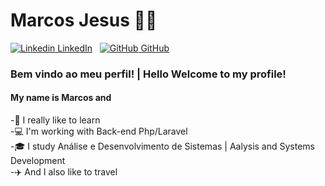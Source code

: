 
<!--
### Hi guys 👋
**DevMarcosJesus/DevMarcosJesus** is a ✨ _special_ ✨ repository because its `README.md` (this file) appears on your GitHub profile.
-->

# Marcos Jesus :man_technologist:

[![Linkedin](https://i.stack.imgur.com/gVE0j.png) LinkedIn](https://www.linkedin.com/in/marcos-jesus-1771261a7/)
&nbsp;
[![GitHub](https://i.stack.imgur.com/tskMh.png) GitHub](https://github.com/DevMarcosJesus)

### Bem vindo ao meu perfil! | Hello Welcome to my profile!

<h4>My name is Marcos and</h4>

-📘 I really like to learn<br>
-💻 I'm working with Back-end Php/Laravel<br>
-🎓 I study Análise e Desenvolvimento de Sistemas | Aalysis and Systems Development<br>
-✈️ And I also like to travel


